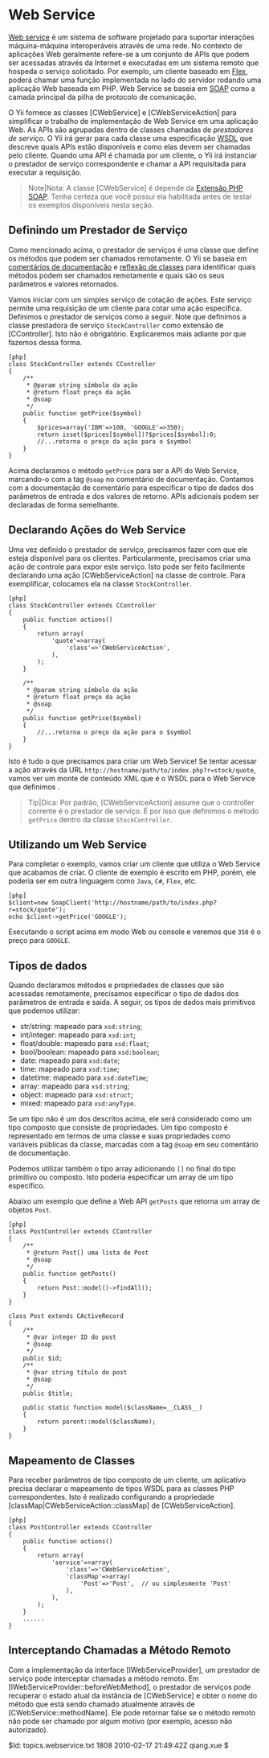 Web Service
===========

[Web service](http://pt.wikipedia.org/wiki/Web_service) é um sistema
de software projetado para suportar interações máquina-máquina
interoperáveis através de uma rede. No contexto de aplicações Web
geralmente refere-se a um conjunto de APIs que podem ser acessadas
através da Internet e executadas em um sistema remoto que hospeda
o serviço solicitado. Por exemplo, um cliente baseado em
[Flex](http://www.adobe.com/products/flex/), poderá chamar uma função
implementada no lado do servidor rodando uma aplicação Web baseada em
PHP. Web Service se baseia em [SOAP](http://pt.wikipedia.org/wiki/SOAP)
como a camada principal da pilha de protocolo de comunicação.

O Yii fornece as classes [CWebService] e [CWebServiceAction] para simplificar o trabalho
de implementação de Web Service em uma aplicação Web. As APIs são agrupadas
dentro de classes chamadas de *prestadores de serviço*. O Yii irá gerar para
cada classe uma especificação [WSDL](http://www.w3.org/TR/wsdl) que descreve
quais APIs estão disponíveis e como elas devem ser chamadas pelo cliente.
Quando uma API é chamada por um cliente, o Yii irá instanciar o prestador de
serviço correspondente e chamar a API requisitada para executar a requisição.

> Note|Nota: A classe [CWebService] é depende da [Extensão PHP
SOAP](http://www.php.net/manual/en/ref.soap.php). Tenha certeza que
você possui ela habilitada antes de testar os exemplos disponíveis
nesta seção.

Definindo um Prestador de Serviço
-------------------------

Como mencionado acima, o prestador de serviços é uma classe que define os
métodos que podem ser chamados remotamente. O Yii se baseia em [comentários
de documentação](http://java.sun.com/j2se/javadoc/writingdoccomments/) e
[reflexão de classes](http://php.net/manual/en/book.reflection.php) para
identificar quais métodos podem ser chamados remotamente e quais são os seus
parâmetros e valores retornados.

Vamos iniciar com um simples serviço de cotação de ações. Este serviço
permite uma requisição de um cliente para cotar uma ação específica.
Definimos o prestador de serviços como a seguir. Note que definimos a classe
prestadora de serviço `StockController` como extensão de [CController]. Isto
não é obrigatório. Explicaremos mais adiante por que fazemos dessa forma.

~~~
[php]
class StockController extends CController
{
	/**
	 * @param string símbolo da ação
	 * @return float preço da ação
	 * @soap
	 */
	public function getPrice($symbol)
	{
		$prices=array('IBM'=>100, 'GOOGLE'=>350);
		return isset($prices[$symbol])?$prices[$symbol]:0;
	    //...retorna o preço da ação para o $symbol
	}
}
~~~

Acima declaramos o método `getPrice` para ser a API do Web Service, marcando-o
com a tag `@soap` no comentário de documentação. Contamos com a documentação de
comentário para especificar o tipo de dados dos parâmetros de entrada e dos valores
de retorno. APIs adicionais podem ser declaradas de forma semelhante.


Declarando Ações do Web Service
----------------------------

Uma vez definido o prestador de serviço, precisamos fazer com que ele esteja
disponível para os clientes. Particularmente, precisamos criar uma ação de controle
para expor este serviço. Isto pode ser feito facilmente declarando uma ação
[CWebServiceAction] na classe de controle. Para exemplificar, colocamos ela na classe
`StockController`.

~~~
[php]
class StockController extends CController
{
	public function actions()
	{
		return array(
			'quote'=>array(
				'class'=>'CWebServiceAction',
			),
		);
	}

	/**
	 * @param string símbolo da ação
	 * @return float preço da ação
	 * @soap
	 */
	public function getPrice($symbol)
	{
	    //...retorna o preço da ação para o $symbol
	}
}
~~~

Isto é tudo o que precisamos para criar um Web Service!
Se tentar acessar a ação através da URL `http://hostname/path/to/index.php?r=stock/quote`,
vamos ver um monte de conteúdo XML que é o WSDL para o Web Service que definimos .

> Tip|Dica: Por padrão, [CWebServiceAction] assume que o controller corrente é
o prestador de serviço. É por isso que definimos o método `getPrice` dentro
da classe `StockController`.

Utilizando um Web Service
---------------------

Para completar o exemplo, vamos criar um cliente que utiliza o Web Service
que acabamos de criar. O cliente de exemplo é escrito em PHP, porém, ele
poderia ser em outra linguagem como `Java`, `C#`, `Flex`, etc.

~~~
[php]
$client=new SoapClient('http://hostname/path/to/index.php?r=stock/quote');
echo $client->getPrice('GOOGLE');
~~~

Executando o script acima em modo Web ou console e veremos que `350` é o preço
para `GOOGLE`.

Tipos de dados
----------

Quando declaramos métodos e propriedades de classes que são acessadas remotamente,
precisamos especificar o tipo de dados dos parâmetros de entrada e saída. A seguir,
os tipos de dados mais primitivos que podemos utilizar:

   - str/string: mapeado para `xsd:string`;
   - int/integer: mapeado para `xsd:int`;
   - float/double: mapeado para `xsd:float`;
   - bool/boolean: mapeado para `xsd:boolean`;
   - date: mapeado para `xsd:date`;
   - time: mapeado para `xsd:time`;
   - datetime: mapeado para `xsd:dateTime`;
   - array: mapeado para `xsd:string`;
   - object: mapeado para `xsd:struct`;
   - mixed: mapeado para `xsd:anyType`.


Se um tipo não é um dos descritos acima, ele será considerado como um
tipo composto que consiste de propriedades. Um tipo composto é representado
em termos de uma classe e suas propriedades como variáveis públicas da classe,
marcadas com a tag `@soap` em seu comentário de documentação.

Podemos utilizar também o tipo array adicionando `[]` no final do tipo primitivo
ou composto. Isto poderia especificar um array de um tipo específico.

Abaixo um exemplo que define a Web API `getPosts` que retorna um array de
objetos `Post`.

~~~
[php]
class PostController extends CController
{
	/**
	 * @return Post[] uma lista de Post
	 * @soap
	 */
	public function getPosts()
	{
		return Post::model()->findAll();
	}
}

class Post extends CActiveRecord
{
	/**
	 * @var integer ID do post
	 * @soap
	 */
	public $id;
	/**
	 * @var string título do post
	 * @soap
	 */
	public $title;

	public static function model($className=__CLASS__)
	{
		return parent::model($className);
	}
}
~~~

Mapeamento de Classes
-------------

Para receber parâmetros de tipo composto de um cliente, um
aplicativo precisa declarar o mapeamento de tipos WSDL para as
classes PHP correspondentes. Isto é realizado configurando a propriedade
[classMap|CWebServiceAction::classMap] de [CWebServiceAction].

~~~
[php]
class PostController extends CController
{
	public function actions()
	{
		return array(
			'service'=>array(
				'class'=>'CWebServiceAction',
				'classMap'=>array(
					'Post'=>'Post',  // ou simplesmente 'Post'
				),
			),
		);
	}
	......
}
~~~

Interceptando Chamadas a Método Remoto
-------------------------------------

Com a implementação da interface [IWebServiceProvider], um prestador de serviço
pode interceptar chamadas a método remoto. Em [IWebServiceProvider::beforeWebMethod],
o prestador de serviços pode recuperar o estado atual da instância de [CWebService]
e obter o nome do método que está sendo chamado atualmente através de
[CWebService::methodName]. Ele pode retornar false se o método remoto não pode ser
chamado por algum motivo (por exemplo, acesso não autorizado).

<div class="revision">$Id: topics.webservice.txt 1808 2010-02-17 21:49:42Z qiang.xue $</div>
